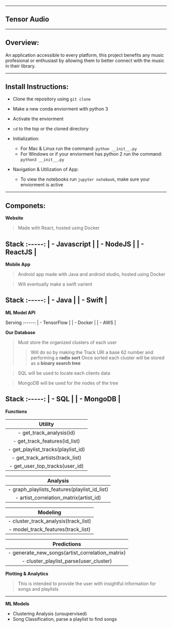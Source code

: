 ----------------------------------------------------------------------
Tensor Audio
----------------------------------------------------------------------

-----------------------------------
Overview:
-----------------------------------
An application accessible to every platform, this project benefits any music profesional or enthusiast by allowing them to better connect with the music in their library.   

-----------------------------------
Install Instructions:
-----------------------------------
- Clone the repository using ```git clone```
- Make a new conda enviorment with python 3
- Activate the enviorment
- ```cd``` to the top or the cloned directory

- Initialization:
   - For Mac & Linux run the command: ```python __init__.py```
   - For Windows or if your enviorment has python 2 run the command: ```python3 __init__.py```

- Navigation & Utilization of App:
   - To view the notebooks run ```jupyter notebook```, make sure your enviorment is active

-----------------------------------
Componets:
-----------------------------------
**Website**
> Made with React, hosted using Docker

   Stack
  :-----:
| - Javascript |
| - NodeJS     |
| - ReactJS    |
  -------

**Mobile App**
> Android app made with Java and android studio, hosted using Docker

> Will eventually make a swift varient

   Stack
  :-----:
| - Java   |
| - Swift  |
  -------

**ML Model API** 

   Serving
    :-----:
| - TensorFlow |
| - Docker     |
| - AWS        |


**Our Database**  
> Must store the organized clusters of each user
>> Will do so by making the Track URI a base 62 number and performing a **radix sort**
>> Once sorted each cluster will be stored as a **binary search tree** 

> SQL will be used to locate each clients data 

> MongoDB will be used for the nodes of the tree

   Stack
  :-----:
| - SQL     |
| - MongoDB |
  -------
  
**Functions**

|              Utility                 |
|        :------------------:          |
|  - get_track_analysis(id)            |
|  - get_track_features(id_list)       |
|  - get_playlist_tracks(playlist_id)  |
|  - get_track_artists(track_list)     |
|  - get_user_top_tracks(user_id)      |

|              Analysis                               |
|              :------:                               |
|  - graph_playlists_features(playlist_id_list)       |
|  - artist_correlation_matrix(artist_id)             |

|              Modeling                    |
|              :------:                    |
|  - cluster_track_analysis(track_list)    |
|  - model_track_features(track_list)      |

|             Predictions                             |
|              :------:                               |
|  - generate_new_songs(artist_correlation_matrix)    |
|  - cluster_playlist_parse(user_cluster)             |

              
              
**Plotting & Analytics**
> This is intended to provide the user with insightful information for songs and playlists


   -------
**ML Models**

- Clustering Analysis (unsupervised)
- Song Classification, parse a playlist to find songs 


